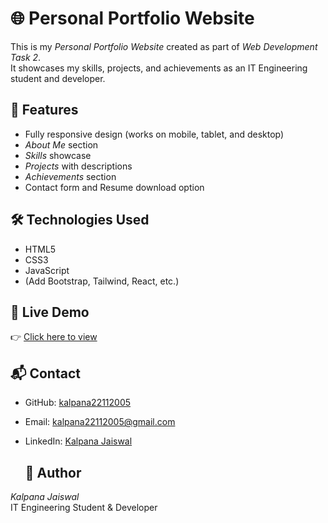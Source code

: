 # 🌐 Personal Portfolio Website

This is my *Personal Portfolio Website* created as part of *Web Development Task 2*.  
It showcases my skills, projects, and achievements as an IT Engineering student and developer.

## 🚀 Features
- Fully responsive design (works on mobile, tablet, and desktop)
- *About Me* section
- *Skills* showcase
- *Projects* with descriptions
- *Achievements* section
- Contact form and Resume download option

## 🛠️ Technologies Used
- HTML5  
- CSS3  
- JavaScript  
- (Add Bootstrap, Tailwind, React, etc.)

## 🔗 Live Demo
👉 [Click here to view](https://kalpana22112005.github.io/portfolio/)  


## 📬 Contact
- GitHub: [kalpana22112005](https://github.com/kalpana22112005)  
- Email: kalpana22112005@gmail.com  
- LinkedIn: [Kalpana Jaiswal](https://www.linkedin.com/in/your-link-here)

  ## 👩 Author
*Kalpana Jaiswal*  
IT Engineering Student & Developer  
